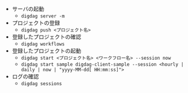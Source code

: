 - サーバの起動
  - `digdag server -m`
- プロジェクトの登録
  - `digdag push <プロジェクト名>`
- 登録したプロジェクトの確認
  - `digdag workflows`
- 登録したプロジェクトの起動
  - `digdag start <プロジェクト名> <ワークフロー名> --session now`
  - `digdag start sample digdag-client-sample --session <hourly | daily | now | "yyyy-MM-dd[ HH:mm:ss]">`
- ログの確認
  - `digdag sessions`
